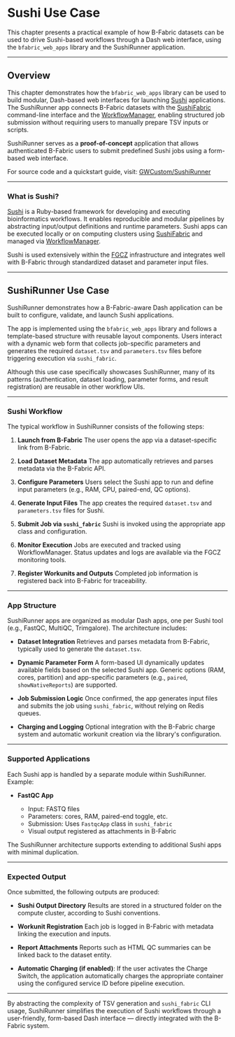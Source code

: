 # Sushi Use Case

This chapter presents a practical example of how B-Fabric datasets can be used to drive Sushi-based workflows through a Dash web interface, using the `bfabric_web_apps` library and the SushiRunner application.

---

## Overview

This chapter demonstrates how the `bfabric_web_apps` library can be used to build modular, Dash-based web interfaces for launching [Sushi](https://github.com/uzh/sushi) applications. The SushiRunner app connects B-Fabric datasets with the [SushiFabric](https://github.com/uzh/sushi_fabric) command-line interface and the [WorkflowManager](https://github.com/uzh/workflow_manager), enabling structured job submission without requiring users to manually prepare TSV inputs or scripts.

SushiRunner serves as a **proof-of-concept** application that allows authenticated B-Fabric users to submit predefined Sushi jobs using a form-based web interface.

For source code and a quickstart guide, visit:
[GWCustom/SushiRunner](https://github.com/GWCustom/SushiRunner)

---

### What is Sushi?

[Sushi](https://github.com/uzh/sushi) is a Ruby-based framework for developing and executing bioinformatics workflows. It enables reproducible and modular pipelines by abstracting input/output definitions and runtime parameters. Sushi apps can be executed locally or on computing clusters using [SushiFabric](https://github.com/uzh/sushi_fabric) and managed via [WorkflowManager](https://github.com/uzh/workflow_manager).

Sushi is used extensively within the [FGCZ](https://fgcz-bfabric.uzh.ch/bfabric/) infrastructure and integrates well with B-Fabric through standardized dataset and parameter input files.

---

## SushiRunner Use Case

SushiRunner demonstrates how a B-Fabric-aware Dash application can be built to configure, validate, and launch Sushi applications.

The app is implemented using the `bfabric_web_apps` library and follows a template-based structure with reusable layout components. Users interact with a dynamic web form that collects job-specific parameters and generates the required `dataset.tsv` and `parameters.tsv` files before triggering execution via `sushi_fabric`.

Although this use case specifically showcases SushiRunner, many of its patterns (authentication, dataset loading, parameter forms, and result registration) are reusable in other workflow UIs.

---

### Sushi Workflow

The typical workflow in SushiRunner consists of the following steps:

1. **Launch from B-Fabric**
   The user opens the app via a dataset-specific link from B-Fabric.

2. **Load Dataset Metadata**
   The app automatically retrieves and parses metadata via the B-Fabric API.

3. **Configure Parameters**
   Users select the Sushi app to run and define input parameters (e.g., RAM, CPU, paired-end, QC options).

4. **Generate Input Files**
   The app creates the required `dataset.tsv` and `parameters.tsv` files for Sushi.

5. **Submit Job via `sushi_fabric`**
   Sushi is invoked using the appropriate app class and configuration.

6. **Monitor Execution**
   Jobs are executed and tracked using WorkflowManager. Status updates and logs are available via the FGCZ monitoring tools.

7. **Register Workunits and Outputs**
   Completed job information is registered back into B-Fabric for traceability.

---

### App Structure

SushiRunner apps are organized as modular Dash apps, one per Sushi tool (e.g., FastQC, MultiQC, Trimgalore). The architecture includes:

* **Dataset Integration**
  Retrieves and parses metadata from B-Fabric, typically used to generate the `dataset.tsv`.

* **Dynamic Parameter Form**
  A form-based UI dynamically updates available fields based on the selected Sushi app. Generic options (RAM, cores, partition) and app-specific parameters (e.g., `paired`, `showNativeReports`) are supported.

* **Job Submission Logic**
  Once confirmed, the app generates input files and submits the job using `sushi_fabric`, without relying on Redis queues.

* **Charging and Logging**
  Optional integration with the B-Fabric charge system and automatic workunit creation via the library's configuration.

---

### Supported Applications

Each Sushi app is handled by a separate module within SushiRunner. Example:

* **FastQC App**

  * Input: FASTQ files
  * Parameters: cores, RAM, paired-end toggle, etc.
  * Submission: Uses `FastqcApp` class in `sushi_fabric`
  * Visual output registered as attachments in B-Fabric

The SushiRunner architecture supports extending to additional Sushi apps with minimal duplication.

---

### Expected Output

Once submitted, the following outputs are produced:

* **Sushi Output Directory**
  Results are stored in a structured folder on the compute cluster, according to Sushi conventions.

* **Workunit Registration**
  Each job is logged in B-Fabric with metadata linking the execution and inputs.

* **Report Attachments**
  Reports such as HTML QC summaries can be linked back to the dataset entity.

* **Automatic Charging (if enabled)**:
  If the user activates the Charge Switch, the application automatically charges the appropriate container using the configured service ID before pipeline execution.

---

By abstracting the complexity of TSV generation and `sushi_fabric` CLI usage, SushiRunner simplifies the execution of Sushi workflows through a user-friendly, form-based Dash interface — directly integrated with the B-Fabric system.
